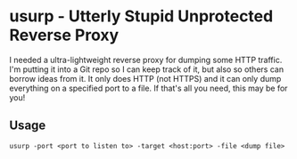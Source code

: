 # usurp - Utterly Stupid Unprotected Reverse Proxy

I needed a ultra-lightweight reverse proxy for dumping some HTTP traffic. I'm putting it into a Git repo so I can keep track of it, 
but also so others can borrow ideas from it. It only does HTTP (not HTTPS) and it can only dump everything on a specified
port to a file. If that's all you need, this may be for you!

## Usage

```usurp -port <port to listen to> -target <host:port> -file <dump file>```
